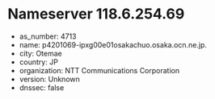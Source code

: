 # Nameserver 118.6.254.69

* as_number: 4713
* name: p4201069-ipxg00e01osakachuo.osaka.ocn.ne.jp.
* city: Otemae
* country: JP
* organization: NTT Communications Corporation
* version: Unknown
* dnssec: false
